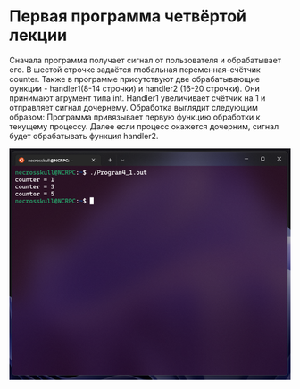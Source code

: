 # Первая программа четвёртой лекции

Сначала программа получает сигнал от пользователя и обрабатывает его.
В шестой строчке задаётся глобальная переменная-счётчик counter. Также в программе присутствуют две обрабатывающие функции - handler1(8-14 строчки) и handler2 (16-20 строчки). Они принимают агрумент типа int.
Handler1 увеличивает счётчик на 1 и отправляет сигнал дочернему.
Обработка выглядит следующим образом:
Программа привязывает первую функцию обработки к текущему процессу. Далее если процесс окажется дочерним, сигнал будет обрабатывать функция handler2.

![screenshot](4.png)